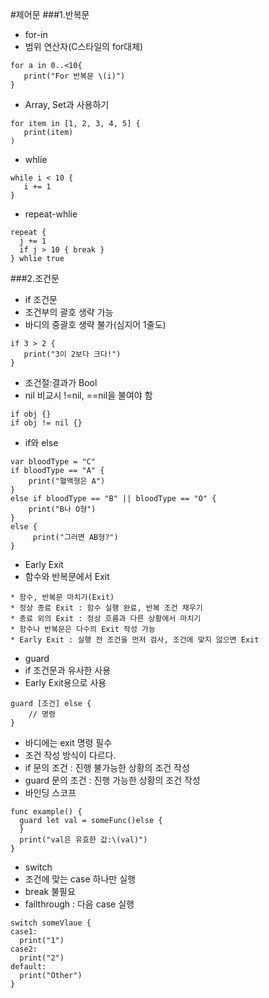 #제어문
###1.반복문
* for-in
* 범위 연산자(C스타일의 for대체)

```
for a in 0..<10{
   print("For 반복문 \(i)")
}
```
* Array, Set과 사용하기

```
for item in [1, 2, 3, 4, 5] {
   print(item)
)
```
* whlie 

```
while i < 10 {
   i += 1
}
```
* repeat-whlie

```
repeat {
  j += 1
  if j > 10 { break }
} whlie true
```
###2.조건문
* if 조건문
* 조건부의 괄호 생략 가능
* 바디의 중괄호 생략 불가(심지어 1줄도)

```
if 3 > 2 {
   print("3이 2보다 크다!")
}
```
* 조건절:결과가 Bool
* nil 비교시 !=nil, ==nil을 불여야 함

```
if obj {}
if obj != nil {}
```
* if와 else

```
var bloodType = "C"
if bloodType == "A" {
    print("혈액형은 A")
}
else if bloodType == "B" || bloodType == "O" {
    print("B나 O형")
}
else {
     print("그러면 AB형?")
}
```
* Early Exit
* 함수와 반복문에서 Exit

```
* 함수, 반복문 마치기(Exit)
* 정상 종료 Exit : 함수 실행 완료, 반복 조건 채우기
* 종료 외의 Exit : 정상 흐름과 다른 상황에서 마치기
* 함수나 반복문은 다수의 Exit 작성 가능
* Early Exit : 실행 전 조건을 먼저 검사, 조건에 맞지 않으면 Exit
```
* guard
* if 조건문과 유사한 사용
* Early Exit용으로 사용

```
guard [조건] else {
    // 명령
}
```
* 바디에는 exit 명령 필수
* 조건 작성 방식이 다르다.
* if 문의 조건  : 진행 불가능한 상황의 조건 작성
* guard 문의 조건  : 진행 가능한 상황의 조건 작성
* 바인딩 스코프

```
func example() {
  guard let val = someFunc()else {
  }
  print("val은 유효한 값:\(val)")
}
```
* switch 
* 조건에 맞는 case 하나만 실행 
* break 불필요
* fallthrough : 	다음 case 실행      

```
switch someVlaue {
case1:
  print("1")
case2:
  print("2")
default:
  print("Other")
}
```
                            

